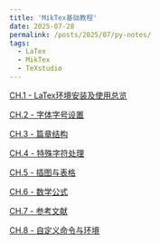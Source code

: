 ```yaml
---
title: 'MikTex基础教程'
date: 2025-07-28
permalink: /posts/2025/07/py-notes/
tags:
  - LaTex
  - MikTex
  - TeXstudio
---
```


[CH.1 - LaTex环境安装及使用总览](https://shangll.notion.site/Install-MiKTex-TeXnicCenter-for-the-beginner-c2198175c0344d0db7470b908387ea6b?source=copy_link
)

[CH.2 - 字体字号设置](https://shangll.notion.site/454b03fa23d24743911d5b6883257af1?source=copy_link)

[CH.3 - 篇章结构](https://shangll.notion.site/68598476b7864fe6ba1627c98c3cc9b5?source=copy_link)

[CH.4 - 特殊字符处理](https://shangll.notion.site/02dc95dfda1d42bcb2a93b9eacde60ac?source=copy_link)

[CH.5 - 插图与表格](https://shangll.notion.site/445cc0c477b14cd4a04167adfeb4ac32?source=copy_link)

[CH.6 - 数学公式](https://shangll.notion.site/aafb4180259f4c09a8fd6a06041b1112?source=copy_link)

[CH.7 - 参考文献]()

[CH.8 - 自定义命令与环境]()
